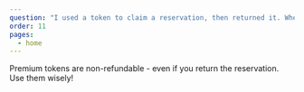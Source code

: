 ```yaml
---
question: "I used a token to claim a reservation, then returned it. Where's my token?"
order: 11
pages:
  - home
---
```


Premium tokens are non-refundable - even if you return the reservation. Use them wisely!

